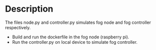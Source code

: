 # Description
The files node.py and controller.py simulates fog node and fog controller respectively.
* Build and run the dockerfile in the fog node (raspberry pi).
* Run the controller.py on local device to simulate fog controller.
